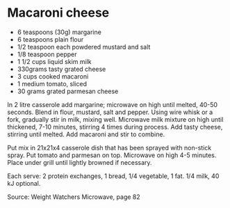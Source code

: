 # Macaroni cheese

* 6 teaspoons (30g) margarine
* 6 teaspoons plain flour
* 1/2 teaspoon each powdered mustard and salt
* 1/8 teaspoon pepper
* 1 1/2 cups liquid skim milk
* 330grams tasty grated cheese
* 3 cups cooked macaroni
* 1 medium tomato, sliced
* 30 grams grated parmesan cheese

In 2 litre casserole add margarine; microwave on high until melted, 40-50 seconds.  Blend in flour, mustard, salt and pepper.  Using wire whisk or a fork, gradually stir in milk, mixing well.  Microwave milk mixture on high until thickened, 7-10 minutes, stirring 4 times during process.   Add tasty cheese, stirring until melted.  Add macaroni and stir to combine.

Put mix in 21x21x4 casserole dish that has been sprayed with non-stick spray.  Put tomato and parmesan on top.  Microwave on high 4-5 minutes.  Place under grill until lightly browned if necessary.

Each serve: 2 protein exchanges, 1 bread, 1/4 vegetable, 1 fat. 1/4 milk, 40 kJ optional.

Source: Weight Watchers Microwave, page 82

